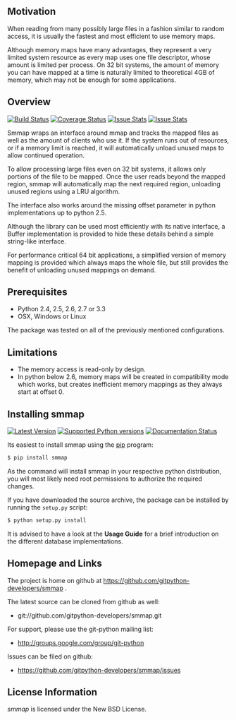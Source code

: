 ## Motivation

When reading from many possibly large files in a fashion similar to random access, it is usually the fastest and most efficient to use memory maps.

Although memory maps have many advantages, they represent a very limited system resource as every map uses one file descriptor, whose amount is limited per process. On 32 bit systems, the amount of memory you can have mapped at a time is naturally limited to theoretical 4GB of memory, which may not be enough for some applications.



## Overview

[![Build Status](https://travis-ci.org/gitpython-developers/smmap.svg?branch=master)](https://travis-ci.org/gitpython-developers/smmap)
[![Coverage Status](https://coveralls.io/repos/gitpython-developers/smmap/badge.png)](https://coveralls.io/r/gitpython-developers/smmap)
[![Issue Stats](http://www.issuestats.com/github/gitpython-developers/smmap/badge/pr)](http://www.issuestats.com/github/gitpython-developers/smmap)
[![Issue Stats](http://www.issuestats.com/github/gitpython-developers/smmap/badge/issue)](http://www.issuestats.com/github/gitpython-developers/smmap)

Smmap wraps an interface around mmap and tracks the mapped files as well as the amount of clients who use it. If the system runs out of resources, or if a memory limit is reached, it will automatically unload unused maps to allow continued operation.

To allow processing large files even on 32 bit systems, it allows only portions of the file to be mapped. Once the user reads beyond the mapped region, smmap will automatically map the next required region, unloading unused regions using a LRU algorithm.

The interface also works around the missing offset parameter in python implementations up to python 2.5.

Although the library can be used most efficiently with its native interface, a Buffer implementation is provided to hide these details behind a simple string-like interface.

For performance critical 64 bit applications, a simplified version of memory mapping is provided which always maps the whole file, but still provides the benefit of unloading unused mappings on demand.



## Prerequisites

* Python 2.4, 2.5, 2.6, 2.7 or 3.3
* OSX, Windows or Linux

The package was tested on all of the previously mentioned configurations.

## Limitations

* The memory access is read-only by design.
* In python below 2.6, memory maps will be created in compatibility mode which works, but creates inefficient memory mappings as they always start at offset 0.

## Installing smmap

[![Latest Version](https://pypip.in/version/smmap/badge.svg)](https://pypi.python.org/pypi/smmap/)
[![Supported Python versions](https://pypip.in/py_versions/smmap/badge.svg)](https://pypi.python.org/pypi/smmap/)
[![Documentation Status](https://readthedocs.org/projects/smmap/badge/?version=latest)](https://readthedocs.org/projects/smmap/?badge=latest)

Its easiest to install smmap using the [pip](http://www.pip-installer.org/en/latest) program:
    
```bash
$ pip install smmap
```
    
As the command will install smmap in your respective python distribution, you will most likely need root permissions to authorize the required changes.

If you have downloaded the source archive, the package can be installed by running the `setup.py` script:
    
```bash
$ python setup.py install
```

It is advised to have a look at the **Usage Guide** for a brief introduction on the different database implementations.



## Homepage and Links

The project is home on github at https://github.com/gitpython-developers/smmap .

The latest source can be cloned from github as well:

* git://github.com/gitpython-developers/smmap.git
 
 
For support, please use the git-python mailing list:

* http://groups.google.com/group/git-python
 

Issues can be filed on github:

* https://github.com/gitpython-developers/smmap/issues
 

## License Information

*smmap* is licensed under the New BSD License.

